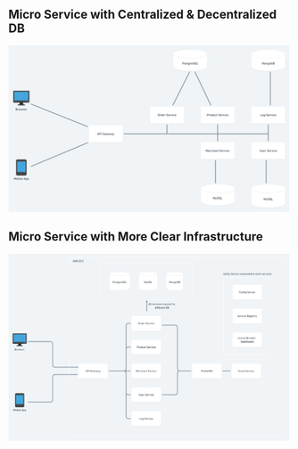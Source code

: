 ## Micro Service with Centralized & Decentralized DB

![micro-service-2](micro_service_1.png)


## Micro Service with More Clear Infrastructure

![micro-service-2](micro_service_2.png)
